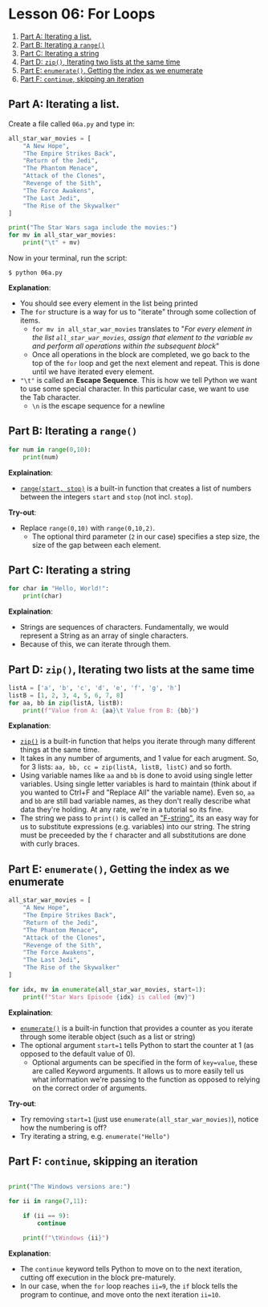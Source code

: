 # Lesson 06: For Loops

<!-- TOC depthFrom:2 orderedList:true -->

1. [Part A: Iterating a list.](#part-a-iterating-a-list)
2. [Part B: Iterating a `range()`](#part-b-iterating-a-range)
3. [Part C: Iterating a string](#part-c-iterating-a-string)
4. [Part D: `zip()`, Iterating two lists at the same time](#part-d-zip-iterating-two-lists-at-the-same-time)
5. [Part E: `enumerate()`, Getting the index as we enumerate](#part-e-enumerate-getting-the-index-as-we-enumerate)
6. [Part F: `continue`, skipping an iteration](#part-f-continue-skipping-an-iteration)

<!-- /TOC -->

## Part A: Iterating a list.

Create a file called `06a.py` and type in:

``` py
all_star_war_movies = [
    "A New Hope",
    "The Empire Strikes Back",
    "Return of the Jedi",
    "The Phantom Menace",
    "Attack of the Clones",
    "Revenge of the Sith",
    "The Force Awakens",
    "The Last Jedi",
    "The Rise of the Skywalker"
]

print("The Star Wars saga include the movies:")
for mv in all_star_war_movies:
    print("\t" + mv)
```

Now in your terminal, run the script:

```
$ python 06a.py
```

**Explanation**:

- You should see every element in the list being printed
- The `for` structure is a way for us to "iterate" through some collection of items.
    - `for mv in all_star_war_movies` translates to "*For every element in the list `all_star_war_movies`, assign that element to the variable `mv` and perform all operations within the subsequent block*"
    - Once all operations in the block are completed, we go back to the top of the `for` loop and get the next element and repeat. This is done until we have iterated every element.
- `"\t"` is called an **Escape Sequence**. This is how we tell Python we want to use some special character. In this particular case, we want to use the Tab character.
    - `\n` is the escape sequence for a newline

## Part B: Iterating a `range()`

``` py
for num in range(0,10):
    print(num)
```

**Explaination**:

- [`range(start, stop)`](https://docs.python.org/3/library/functions.html#func-range) is a built-in function that creates a list of numbers between the integers `start` and `stop` (not incl. `stop`).

**Try-out**:

- Replace `range(0,10)` with `range(0,10,2)`.
    - The optional third parameter (`2` in our case) specifies a step size, the size of the gap between each element.

## Part C: Iterating a string

``` py
for char in "Hello, World!":
    print(char)
```

**Explaination**:

- Strings are sequences of characters. Fundamentally, we would represent a String as an array of single characters.
- Because of this, we can iterate through them.

## Part D: `zip()`, Iterating two lists at the same time

``` py
listA = ['a', 'b', 'c', 'd', 'e', 'f', 'g', 'h']
listB = [1, 2, 3, 4, 5, 6, 7, 8]
for aa, bb in zip(listA, listB):
    print(f"Value from A: {aa}\t Value from B: {bb}")
```

**Explanation**:

- [`zip()`](https://docs.python.org/3/library/functions.html#zip) is a built-in function that helps you iterate through many different things at the same time.
- It takes in any number of arguments, and 1 value for each arugment. So, for 3 lists: `aa, bb, cc = zip(listA, listB, listC)` and so forth.
- Using variable names like `aa` and `bb` is done to avoid using single letter variables. Using single letter variables is hard to maintain (think about if you wanted to Ctrl+F and "Replace All" the variable name). Even so, `aa` and `bb` are still bad variable names, as they don't really describe what data they're holding. At any rate, we're in a tutorial so its fine.
- The string we pass to `print()` is called an ["F-string"](https://www.python.org/dev/peps/pep-0498/), its an easy way for us to substitute expressions (e.g. variables) into our string. The string must be preceeded by the `f` character and all substitutions are done with curly braces.

## Part E: `enumerate()`, Getting the index as we enumerate

``` py
all_star_war_movies = [
    "A New Hope",
    "The Empire Strikes Back",
    "Return of the Jedi",
    "The Phantom Menace",
    "Attack of the Clones",
    "Revenge of the Sith",
    "The Force Awakens",
    "The Last Jedi",
    "The Rise of the Skywalker"
]

for idx, mv in enumerate(all_star_war_movies, start=1):
    print(f"Star Wars Episode {idx} is called {mv}")
```

**Explaination**:

- [`enumerate()`](https://docs.python.org/3/library/functions.html#enumerate) is a built-in function that provides a counter as you iterate through some iterable object (such as a list or string)
- The optional argument `start=1` tells Python to start the counter at 1 (as opposed to the default value of 0).
    - Optional arguments can be specified in the form of `key=value`, these are called Keyword arguments. It allows us to more easily tell us what information we're passing to the function as opposed to relying on the correct order of arguments.

**Try-out**:

- Try removing `start=1` (just use `enumerate(all_star_war_movies)`), notice how the numbering is off?
- Try iterating a string, e.g. `enumerate("Hello")`

## Part F: `continue`, skipping an iteration

``` py

print("The Windows versions are:")

for ii in range(7,11):

    if (ii == 9):
        continue

    print(f"\tWindows {ii}")
```

**Explanation**:

- The `continue` keyword tells Python to move on to the next iteration, cutting off execution in the block pre-maturely.
- In our case, when the `for` loop reaches ``ii=9``, the `if` block tells the program to continue, and move onto the next iteration ``ii=10``.